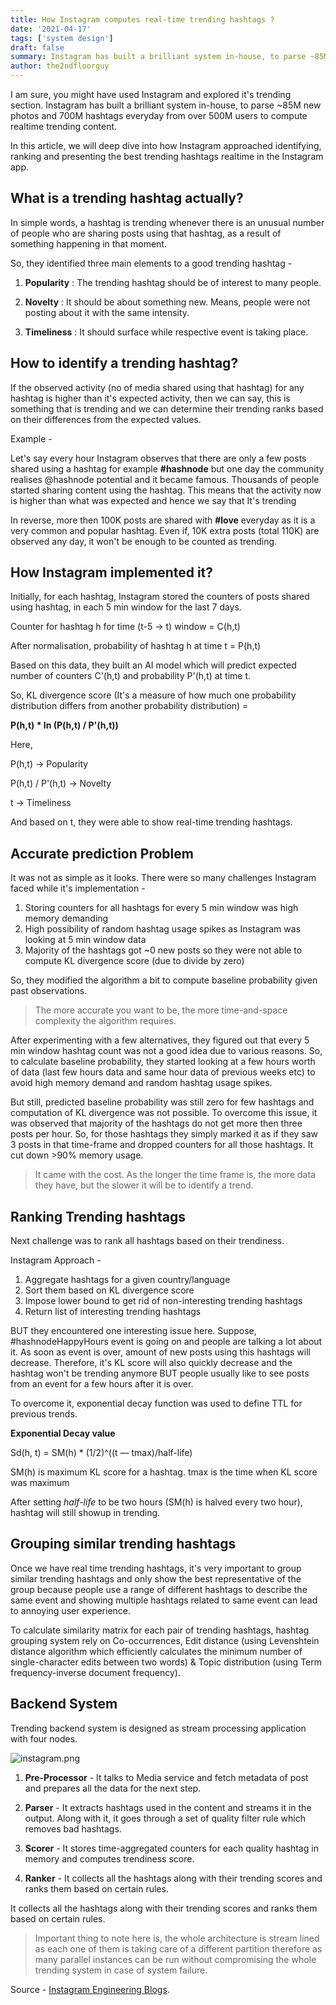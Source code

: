 ```yaml
---
title: How Instagram computes real-time trending hashtags ?
date: '2021-04-17'
tags: ['system design']
draft: false
summary: Instagram has built a brilliant system in-house, to parse ~85M new photos and 700M hashtags everyday from over 500M users to compute realtime trending content. In this article, we will deep dive into how Instagram approached identifying, ranking and presenting the best trending hashtags realtime in the Instagram app.
author: the2ndfloorguy
---
```


I am sure, you might have used Instagram and explored it's trending section. Instagram has built a brilliant system in-house, to parse ~85M new photos and 700M hashtags everyday from over 500M users to compute realtime trending content. 

In this article, we will deep dive into how Instagram approached identifying, ranking and presenting the best trending hashtags realtime in the Instagram app.

## What is a trending hashtag actually?

In simple words, a hashtag is trending whenever there is an unusual number of people who are sharing posts using that hashtag, as a result of something happening in that moment.

So, they identified three main elements to a good trending hashtag -

1. **Popularity** : The trending hashtag should be of interest to many people.

2. **Novelty** : It should be about something new. Means, people were not posting about it with the same intensity.

3. **Timeliness** : It should surface while respective event is taking place. 

## How to identify a trending hashtag?

If the observed activity (no of media shared using that hashtag) for any hashtag is higher than it's expected activity, then we can say, this is something that is trending and we can determine their trending ranks based on their differences from the expected values.

Example - 

Let's say every hour Instagram observes that there are only a few posts shared using a hashtag for example **#hashnode** but one day the community realises @hashnode potential and it became famous. Thousands of people started sharing content using the hashtag. This means that the activity now is higher than what was expected and hence we say that It's trending

In reverse, more then 100K posts are shared with **#love** everyday as it is a very common and popular hashtag. Even if, 10K extra posts (total 110K) are observed any day, it won't be enough to be counted as trending.

## How Instagram implemented it?

Initially, for each hashtag, Instagram stored the counters of posts shared using hashtag, in each 5 min window for the last 7 days. 

Counter for hashtag h for time (t-5 -> t) window = C(h,t)

After normalisation, probability of hashtag h at time t = P(h,t)

Based on this data, they built an AI model which will predict expected number of counters C'(h,t) and probability P'(h,t) at time t.

So, KL divergence score (It's a measure of how much one probability distribution differs from another probability distribution) =

**P(h,t) * ln (P(h,t) / P'(h,t))**

Here, 

P(h,t) -> Popularity

P(h,t) / P'(h,t) -> Novelty 

t -> Timeliness

And based on t, they were able to show real-time trending hashtags.

## Accurate prediction Problem
 
It was not as simple as it looks. There were so many challenges Instagram faced while it's implementation -

1. Storing counters for all hashtags for every 5 min window was high memory demanding
2. High possibility of random hashtag usage spikes as Instagram was looking at 5 min window data
3. Majority of the hashtags got ~0 new posts so they were not able to compute KL divergence score (due to divide by zero) 

So, they modified the algorithm a bit to compute baseline probability given past observations.

> The more accurate you want to be, the more time-and-space complexity the algorithm requires.

After experimenting with a few alternatives, they figured out that every 5 min window hashtag count was not a good idea due to various reasons. So, to calculate baseline probability, they started looking at a few hours worth of data (last few hours data and same hour data of previous weeks etc) to avoid high memory demand and random hashtag usage spikes.

But still, predicted baseline probability was still zero for few hashtags and computation of KL divergence was not possible. To overcome this issue, it was observed that majority of the hashtags do not get more then three posts per hour. So, for those hashtags they simply marked it as if they saw 3 posts in that time-frame and dropped counters for all those hashtags. It cut down >90% memory usage. 

> It came with the cost. As the longer the time frame is, the more data they have, but the slower it will be to identify a trend.

## Ranking Trending hashtags 

Next challenge was to rank all hashtags based on their trendiness. 

Instagram Approach - 

1. Aggregate hashtags for a given country/language
2. Sort them based on KL divergence score
3. Impose lower bound to get rid of non-interesting trending hashtags
4. Return list of interesting trending hashtags

BUT they encountered one interesting issue here. Suppose, #hashnodeHappyHours event is going on and people are talking a lot about it. As soon as event is over, amount of new posts using this hashtags will decrease. Therefore, it's KL score will also quickly decrease and the hashtag won't be trending anymore BUT people usually like to see posts from an event for a few hours after it is over.

To overcome it, exponential decay function  was used to define TTL for previous trends. 

**Exponential Decay value**

Sd(h, t) = SM(h) * (1/2)^((t — tmax)/half-life)

SM(h) is maximum KL score for a hashtag. 
tmax is the time when KL score was maximum

After setting *half-life* to be two hours (SM(h) is halved every two hour), hashtag will still showup in trending.

## Grouping similar trending hashtags 

Once we have real time trending hashtags, it's very important to group similar trending hashtags and only show the best representative of the group because people use a range of different hashtags to describe the same event and showing multiple hashtags related to same event can lead to annoying user experience.

To calculate similarity matrix for each pair of trending hashtags, hashtag grouping system rely on Co-occurrences, Edit distance (using Levenshtein distance algorithm which efficiently calculates the minimum number of single-character edits between two words) & Topic distribution (using Term frequency-inverse document frequency).

## Backend System

Trending backend system is designed as stream processing application with four nodes.


![instagram.png](https://cdn.hashnode.com/res/hashnode/image/upload/v1618584833636/0ccB1AN1u.png)

1. **Pre-Processor** - It talks to Media service and fetch metadata of post and prepares all the data for the next step.

2. **Parser** - It extracts hashtags used in the content and streams it in the output. Along with it, it goes through a set of quality filter rule which removes bad hashtags.

3. **Scorer** - It stores time-aggregated counters for each quality hashtag in memory and computes trendiness score.

4. **Ranker** - It collects all the hashtags along with their trending scores and ranks them based on certain rules.

It collects all the hashtags along with their trending scores and ranks them based on certain rules.

> Important thing to note here is, the whole architecture is stream lined as each one of them is taking care of a different partition therefore as many parallel instances can be run without compromising the whole trending system in case of system failure.

Source - [Instagram Engineering Blogs](https://instagram-engineering.com/).